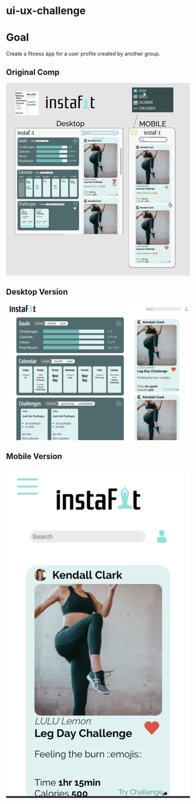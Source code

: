 # ui-ux-challenge

# Goal
Create a fitness app for a user profile created by another group. 

## Original Comp
![original comp](https://github.com/jarushford/ui-ux-challenge/blob/master/insta-fit_comp.png)

## Desktop Version
![desktop version](https://github.com/jarushford/ui-ux-challenge/blob/master/insta-fit_desktop.png)

## Mobile Version
![mobile version](https://github.com/jarushford/ui-ux-challenge/blob/master/insta-fit_mobile.png)

